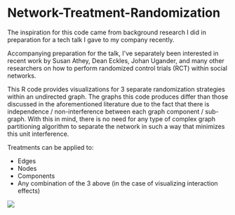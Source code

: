 # Network-Treatment-Randomization

The inspiration for this code came from background research I did in preparation for a tech talk I gave to my company recently. 

Accompanying preparation for the talk, I've separately been interested in recent work by Susan Athey, Dean Eckles, Johan Ugander, and many other researchers on how to perform randomized control trials (RCT) within social networks.

This R code provides visualizations for 3 separate randomization strategies within an undirected graph. The graphs this code produces differ than those discussed in the aforementioned literature due to the fact that there is independence / non-interference between each graph component / sub-graph. With this in mind, there is no need for any type of complex graph partitioning algorithm to separate the network in such a way that minimizes this unit interference.

Treatments can be applied to:

* Edges
* Nodes
* Components
* Any combination of the 3 above (in the case of visualizing interaction effects)

![](https://i.imgur.com/v876dTL.png)
